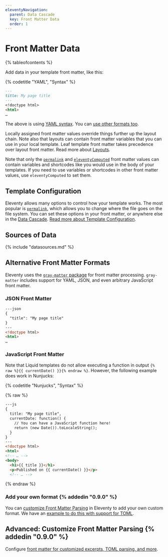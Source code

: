 ```yaml
---
eleventyNavigation:
  parent: Data Cascade
  key: Front Matter Data
  order: 1
---
```

# Front Matter Data

{% tableofcontents %}

Add data in your template front matter, like this:

{% codetitle "YAML", "Syntax" %}

```markdown
---
title: My page title
---
<!doctype html>
<html>
…
```

The above is using [YAML syntax](https://learnxinyminutes.com/docs/yaml/). You can [use other formats too](#alternative-front-matter-formats).

Locally assigned front matter values override things further up the layout chain. Note also that layouts can contain front matter variables that you can use in your local template. Leaf template front matter takes precedence over layout front matter. Read more about [Layouts](/docs/layouts/).

Note that only the [`permalink`](/docs/permalinks/) and [`eleventyComputed`](/docs/data-computed) front matter values can contain variables and shortcodes like you would use in the body of your templates. If you need to use variables or shortcodes in other front matter values, use `eleventyComputed` to set them.

## Template Configuration
<span id="user-defined-front-matter-customizations"></span>

Eleventy allows many options to control how your template works. The most popular is [`permalink`](/docs/permalinks/), which allows you to change where the file goes on the file system. You can set these options in your front matter, or anywhere else in the [Data Cascade](/docs/data-cascade/). [Read more about Template Configuration](/docs/data-configuration/).

## Sources of Data

{% include "datasources.md" %}

## Alternative Front Matter Formats

Eleventy uses the [`gray-matter` package](https://github.com/jonschlinkert/gray-matter) for front matter processing. `gray-matter` includes support for YAML, JSON, and even arbitrary JavaScript front matter.

### JSON Front Matter

```html
---json
{
  "title": "My page title"
}
---
<!doctype html>
<html>
…
```

### JavaScript Front Matter

Note that Liquid templates do not allow executing a function in output `{% raw %}{{ currentDate() }}{% endraw %}`. However, the following example does work in Nunjucks:

{% codetitle "Nunjucks", "Syntax" %}

{% raw %}
```html
---js
{
  title: "My page title",
  currentDate: function() {
    // You can have a JavaScript function here!
    return (new Date()).toLocaleString();
  }
}
---
<!doctype html>
<html>
<!-- … -->
<body>
  <h1>{{ title }}</h1>
  <p>Published on {{ currentDate() }}</p>
  <!-- … -->
```
{% endraw %}

### Add your own format {% addedin "0.9.0" %}

You can [customize Front Matter Parsing](/docs/data-frontmatter-customize/) in Eleventy to add your own custom format. We have an [example to do this with support for TOML](/docs/data-frontmatter-customize/#example-using-toml-for-front-matter-parsing).

## Advanced: Customize Front Matter Parsing {% addedin "0.9.0" %}

Configure [front matter for customized excerpts, TOML parsing, and more](/docs/data-frontmatter-customize/).
